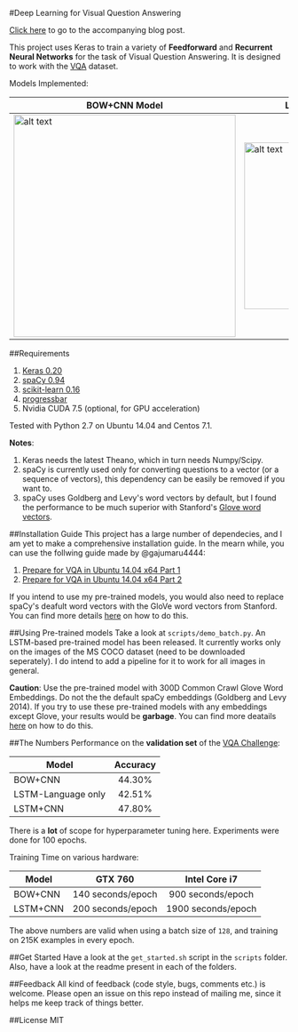 #Deep Learning for Visual Question Answering

[Click here](https://avisingh599.github.io/deeplearning/visual-qa/) to go to the accompanying blog post. 

This project uses Keras to train a variety of **Feedforward** and **Recurrent Neural Networks** for the task of Visual Question Answering. It is designed to work with the [VQA](http://visualqa.org) dataset. 

Models Implemented:

|BOW+CNN Model  |  LSTM + CNN Model |
|--------------------------------------|-------------------------| 
| <img src="https://raw.githubusercontent.com/avisingh599/homepage/master/images/vqa/model_1.jpg" alt="alt text" width="400" height=""> | <img src="https://raw.githubusercontent.com/avisingh599/homepage/master/images/vqa/lstm_encoder.jpg" alt="alt text" width="300" height="whatever"> |


##Requirements
1. [Keras 0.20](http://keras.io/)
2. [spaCy 0.94](http://spacy.io/)
3. [scikit-learn 0.16](http://scikit-learn.org/)
4. [progressbar](https://pypi.python.org/pypi/progressbar)
5. Nvidia CUDA 7.5 (optional, for GPU acceleration)

Tested with Python 2.7 on Ubuntu 14.04 and Centos 7.1.

**Notes**:

1. Keras needs the latest Theano, which in turn needs Numpy/Scipy. 
2. spaCy is currently used only for converting questions to a vector (or a sequence of vectors), this dependency can be easily be removed if you want to.
3. spaCy uses Goldberg and Levy's word vectors by default, but I found the performance to be much superior with Stanford's [Glove word vectors](http://nlp.stanford.edu/projects/glove/).

##Installation Guide
This project has a large number of dependecies, and I am yet to make a comprehensive installation guide. In the mearn while, you can use the follwing guide made by @gajumaru4444:

1. [Prepare for VQA in Ubuntu 14.04 x64 Part 1](https://gajumaru4444.github.io/2015/11/10/Visual-Question-Answering-2.html)
2. [Prepare for VQA in Ubuntu 14.04 x64 Part 2](https://gajumaru4444.github.io/2015/11/10/Visual-Question-Answering-3.html)

If you intend to use my pre-trained models, you would also need to replace spaCy's deafult word vectors with the GloVe word vectors from Stanford. You can find more details [here](http://spacy.io/tutorials/load-new-word-vectors/) on how to do this.

##Using Pre-trained models
Take a look at `scripts/demo_batch.py`. An LSTM-based pre-trained model has been released. It currently works only on the images of the MS COCO dataset (need to be downloaded seperately). I do intend to add a pipeline for it to work for all images in general.

**Caution**: Use the pre-trained model with 300D Common Crawl Glove Word Embeddings. Do not the the default spaCy embeddings (Goldberg and Levy 2014). If you try to use these pre-trained models with any embeddings except Glove, your results would be **garbage**. You can find more deatails [here](http://spacy.io/tutorials/load-new-word-vectors/) on how to do this. 

##The Numbers
Performance on the **validation set** of the [VQA Challenge](http://visualqa.org/challenge.html):

| Model     		   | Accuracy      |
| ---------------------|:-------------:|
| BOW+CNN              | 44.30%		   |
| LSTM-Language only   | 42.51%        |
| LSTM+CNN             | 47.80%        |

There is a **lot** of scope for hyperparameter tuning here. Experiments were done for 100 epochs. 

Training Time on various hardware:

| Model     		   | GTX 760             |  Intel Core i7      |
| ---------------------|:-------------------:|:-------------------:|
| BOW+CNN              | 140 seconds/epoch   | 900 seconds/epoch   |
| LSTM+CNN             | 200 seconds/epoch   | 1900 seconds/epoch  |

The above numbers are valid when using a batch size of `128`, and training on 215K examples in every epoch.

##Get Started
Have a look at the `get_started.sh` script in the `scripts` folder. Also, have a look at the readme present in each of the folders.

##Feedback
All kind of feedback (code style, bugs, comments etc.) is welcome. Please open an issue on this repo instead of mailing me, since it helps me keep track of things better.

##License
MIT
